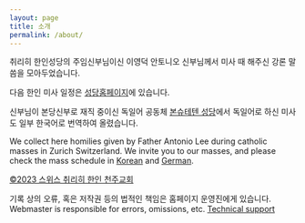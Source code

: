 ```yaml
---
layout: page
title: 소개
permalink: /about/
---
```


취리히 한인성당의 주임신부님이신 이영덕 안토니오 신부님께서 미사 때 해주신 강론 말씀을 모아두었습니다.

다음 한인 미사 일정은 [성당홈페이지](http://www.kkgs.ch/)에 있습니다.

신부님이 본당신부로 재직 중이신 독일어 공동체 [본슈테텐 성당](https://www.kath-bonstetten.ch/)에서 독일어로 하신 미사도 일부 한국어로 번역하여 올렸습니다.

We collect here homilies given by Father Antonio Lee during catholic masses in Zurich Switzerland. We invite you to our masses, and please check the mass schedule in [Korean](http://www.kkgs.ch/) and [German](https://www.kath-bonstetten.ch/). 

[©2023 스위스 취리히 한인 천주교회](http://www.kkgs.ch/)

기록 상의 오류, 혹은 저작권 등의 법적인 책임은 홈페이지 운영진에게 있습니다.
Webmaster is responsible for errors, omissions, etc.
[Technical support](mailto:kkgs.ch@gmail.com)
